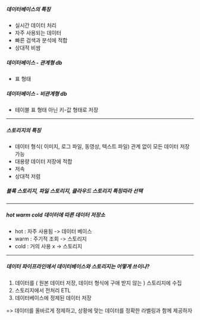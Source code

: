 ##### 데이터베이스의 특징
- 실시간 데이터 처리
- 자주 사용되는 데이터
- 빠른 검색과 분석에 적합
- 상대적 비쌈
##### 데이터베이스 - 관계형 db
- 표 형태
##### 데이터베이스 - 비관계형 db
- 테이블 표 형태 아닌 키-값 형태로 저장

---
##### 스토리지의 특징
- 데이터 형식( 이미지, 로그 파일, 동영상, 텍스트 파일) 관계 없이 모든 데이터 저장 가능
- 대용량 데이터 저장에 적합
- 저속
- 상대적 저렴
##### 블록 스토리지,  파일 스토리지, 클라우드 스토리지 특징따라 선택

---
##### hot warm cold 데이터에 따른 데이터 저장소
- hot : 자주 사용됨 -> 데이터 베이스
- warm : 주기적 조회 -> 스토리지
- cold : 거의 사용 x -> 스토리지

---
##### 데이터 파이프라인에서 데이터베이스와 스토리지는 어떻게 쓰이나?
1. 데이터를 ( 원본 데이터 저장, 데이터 형식에 구애 받지 않는 ) 스토리지에 수집
2. 스토리지에서 전처리 ETL
3. 데이터베이스에 정제된 데이터 저장

=> 데이터를 올바르게 정제하고, 상황에 맞는 데이터를 정확한 라벨링과 함께 제공하자




